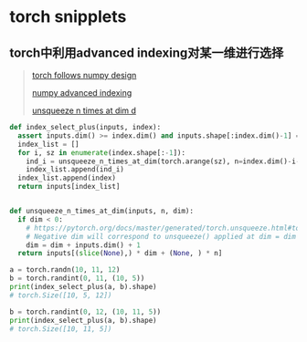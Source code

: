 # torch snipplets

## torch中利用advanced indexing对某一维进行选择
> [torch follows numpy design](https://pytorch.org/docs/stable/tensor_view.html#:~:text=NOTE-,When,-accessing%20the%20contents)
> 
> [numpy advanced indexing](https://docs.scipy.org/doc/numpy-1.10.4/reference/arrays.indexing.html#advanced-indexing)
>
> [unsqueeze n times at dim d](https://github.com/pytorch/pytorch/issues/9410#issuecomment-758651563)

```python
def index_select_plus(inputs, index):
  assert inputs.dim() >= index.dim() and inputs.shape[:index.dim()-1] == index.shape[:index.dim()-1]
  index_list = []
  for i, sz in enumerate(index.shape[:-1]):
    ind_i = unsqueeze_n_times_at_dim(torch.arange(sz), n=index.dim()-i-1, dim=-1)
    index_list.append(ind_i)
  index_list.append(index)
  return inputs[index_list]


def unsqueeze_n_times_at_dim(inputs, n, dim):
  if dim < 0:
    # https://pytorch.org/docs/master/generated/torch.unsqueeze.html#torch.unsqueeze
    # Negative dim will correspond to unsqueeze() applied at dim = dim + input.dim() + 1.
    dim = dim + inputs.dim() + 1
  return inputs[(slice(None),) * dim + (None, ) * n]
```

```python
a = torch.randn(10, 11, 12)
b = torch.randint(0, 11, (10, 5))
print(index_select_plus(a, b).shape)
# torch.Size([10, 5, 12])

b = torch.randint(0, 12, (10, 11, 5))
print(index_select_plus(a, b).shape)
# torch.Size([10, 11, 5])
```
